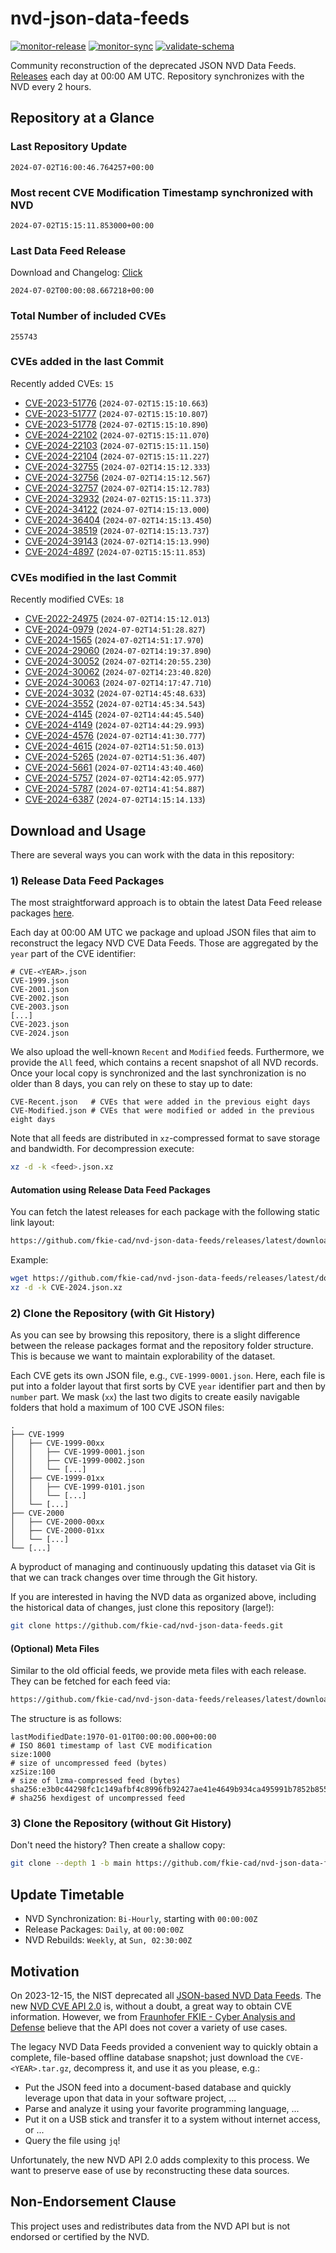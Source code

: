 # nvd-json-data-feeds

[![monitor-release](https://github.com/fkie-cad/nvd-json-data-feeds/actions/workflows/monitor_release.yml/badge.svg)](https://github.com/fkie-cad/nvd-json-data-feeds/actions/workflows/monitor_release.yml)
[![monitor-sync](https://github.com/fkie-cad/nvd-json-data-feeds/actions/workflows/monitor_sync.yml/badge.svg)](https://github.com/fkie-cad/nvd-json-data-feeds/actions/workflows/monitor_sync.yml)
[![validate-schema](https://github.com/fkie-cad/nvd-json-data-feeds/actions/workflows/validate_schema.yml/badge.svg)](https://github.com/fkie-cad/nvd-json-data-feeds/actions/workflows/validate_schema.yml)

Community reconstruction of the deprecated JSON NVD Data Feeds.
[Releases](https://github.com/fkie-cad/nvd-json-data-feeds/releases/latest) each day at 00:00 AM UTC.
Repository synchronizes with the NVD every 2 hours.

## Repository at a Glance

### Last Repository Update

```plain
2024-07-02T16:00:46.764257+00:00
```

### Most recent CVE Modification Timestamp synchronized with NVD

```plain
2024-07-02T15:15:11.853000+00:00
```

### Last Data Feed Release

Download and Changelog: [Click](https://github.com/fkie-cad/nvd-json-data-feeds/releases/latest)

```plain
2024-07-02T00:00:08.667218+00:00
```

### Total Number of included CVEs

```plain
255743
```

### CVEs added in the last Commit

Recently added CVEs: `15`

- [CVE-2023-51776](CVE-2023/CVE-2023-517xx/CVE-2023-51776.json) (`2024-07-02T15:15:10.663`)
- [CVE-2023-51777](CVE-2023/CVE-2023-517xx/CVE-2023-51777.json) (`2024-07-02T15:15:10.807`)
- [CVE-2023-51778](CVE-2023/CVE-2023-517xx/CVE-2023-51778.json) (`2024-07-02T15:15:10.890`)
- [CVE-2024-22102](CVE-2024/CVE-2024-221xx/CVE-2024-22102.json) (`2024-07-02T15:15:11.070`)
- [CVE-2024-22103](CVE-2024/CVE-2024-221xx/CVE-2024-22103.json) (`2024-07-02T15:15:11.150`)
- [CVE-2024-22104](CVE-2024/CVE-2024-221xx/CVE-2024-22104.json) (`2024-07-02T15:15:11.227`)
- [CVE-2024-32755](CVE-2024/CVE-2024-327xx/CVE-2024-32755.json) (`2024-07-02T14:15:12.333`)
- [CVE-2024-32756](CVE-2024/CVE-2024-327xx/CVE-2024-32756.json) (`2024-07-02T14:15:12.567`)
- [CVE-2024-32757](CVE-2024/CVE-2024-327xx/CVE-2024-32757.json) (`2024-07-02T14:15:12.783`)
- [CVE-2024-32932](CVE-2024/CVE-2024-329xx/CVE-2024-32932.json) (`2024-07-02T15:15:11.373`)
- [CVE-2024-34122](CVE-2024/CVE-2024-341xx/CVE-2024-34122.json) (`2024-07-02T14:15:13.000`)
- [CVE-2024-36404](CVE-2024/CVE-2024-364xx/CVE-2024-36404.json) (`2024-07-02T14:15:13.450`)
- [CVE-2024-38519](CVE-2024/CVE-2024-385xx/CVE-2024-38519.json) (`2024-07-02T14:15:13.737`)
- [CVE-2024-39143](CVE-2024/CVE-2024-391xx/CVE-2024-39143.json) (`2024-07-02T14:15:13.990`)
- [CVE-2024-4897](CVE-2024/CVE-2024-48xx/CVE-2024-4897.json) (`2024-07-02T15:15:11.853`)


### CVEs modified in the last Commit

Recently modified CVEs: `18`

- [CVE-2022-24975](CVE-2022/CVE-2022-249xx/CVE-2022-24975.json) (`2024-07-02T14:15:12.013`)
- [CVE-2024-0979](CVE-2024/CVE-2024-09xx/CVE-2024-0979.json) (`2024-07-02T14:51:28.827`)
- [CVE-2024-1565](CVE-2024/CVE-2024-15xx/CVE-2024-1565.json) (`2024-07-02T14:51:17.970`)
- [CVE-2024-29060](CVE-2024/CVE-2024-290xx/CVE-2024-29060.json) (`2024-07-02T14:19:37.890`)
- [CVE-2024-30052](CVE-2024/CVE-2024-300xx/CVE-2024-30052.json) (`2024-07-02T14:20:55.230`)
- [CVE-2024-30062](CVE-2024/CVE-2024-300xx/CVE-2024-30062.json) (`2024-07-02T14:23:40.820`)
- [CVE-2024-30063](CVE-2024/CVE-2024-300xx/CVE-2024-30063.json) (`2024-07-02T14:17:47.710`)
- [CVE-2024-3032](CVE-2024/CVE-2024-30xx/CVE-2024-3032.json) (`2024-07-02T14:45:48.633`)
- [CVE-2024-3552](CVE-2024/CVE-2024-35xx/CVE-2024-3552.json) (`2024-07-02T14:45:34.543`)
- [CVE-2024-4145](CVE-2024/CVE-2024-41xx/CVE-2024-4145.json) (`2024-07-02T14:44:45.540`)
- [CVE-2024-4149](CVE-2024/CVE-2024-41xx/CVE-2024-4149.json) (`2024-07-02T14:44:29.993`)
- [CVE-2024-4576](CVE-2024/CVE-2024-45xx/CVE-2024-4576.json) (`2024-07-02T14:41:30.777`)
- [CVE-2024-4615](CVE-2024/CVE-2024-46xx/CVE-2024-4615.json) (`2024-07-02T14:51:50.013`)
- [CVE-2024-5265](CVE-2024/CVE-2024-52xx/CVE-2024-5265.json) (`2024-07-02T14:51:36.407`)
- [CVE-2024-5661](CVE-2024/CVE-2024-56xx/CVE-2024-5661.json) (`2024-07-02T14:43:40.460`)
- [CVE-2024-5757](CVE-2024/CVE-2024-57xx/CVE-2024-5757.json) (`2024-07-02T14:42:05.977`)
- [CVE-2024-5787](CVE-2024/CVE-2024-57xx/CVE-2024-5787.json) (`2024-07-02T14:41:54.887`)
- [CVE-2024-6387](CVE-2024/CVE-2024-63xx/CVE-2024-6387.json) (`2024-07-02T14:15:14.133`)


## Download and Usage

There are several ways you can work with the data in this repository:

### 1) Release Data Feed Packages

The most straightforward approach is to obtain the latest Data Feed release packages [here](https://github.com/fkie-cad/nvd-json-data-feeds/releases/latest).

Each day at 00:00 AM UTC we package and upload JSON files that aim to reconstruct the legacy NVD CVE Data Feeds.
Those are aggregated by the `year` part of the CVE identifier:

```
# CVE-<YEAR>.json
CVE-1999.json
CVE-2001.json
CVE-2002.json
CVE-2003.json
[...]
CVE-2023.json
CVE-2024.json
```

We also upload the well-known `Recent` and `Modified` feeds.
Furthermore, we provide the `All` feed, which contains a recent snapshot of all NVD records.
Once your local copy is synchronized and the last synchronization is no older than 8 days, you can rely on these to stay up to date:

```plain
CVE-Recent.json   # CVEs that were added in the previous eight days
CVE-Modified.json # CVEs that were modified or added in the previous eight days
```

Note that all feeds are distributed in `xz`-compressed format to save storage and bandwidth.
For decompression execute:

```sh
xz -d -k <feed>.json.xz
```

#### Automation using Release Data Feed Packages

You can fetch the latest releases for each package with the following static link layout:

```sh
https://github.com/fkie-cad/nvd-json-data-feeds/releases/latest/download/CVE-<YEAR>.json.xz
```

Example:

```sh
wget https://github.com/fkie-cad/nvd-json-data-feeds/releases/latest/download/CVE-2024.json.xz
xz -d -k CVE-2024.json.xz
```

### 2) Clone the Repository (with Git History)

As you can see by browsing this repository, there is a slight difference between the release packages format and the repository folder structure.
This is because we want to maintain explorability of the dataset.

Each CVE gets its own JSON file, e.g., `CVE-1999-0001.json`.
Here, each file is put into a folder layout that first sorts by CVE `year` identifier part and then by `number` part.
We mask (`xx`) the last two digits to create easily navigable folders that hold a maximum of 100 CVE JSON files:

```plain
.
├── CVE-1999
│   ├── CVE-1999-00xx
│   │   ├── CVE-1999-0001.json
│   │   ├── CVE-1999-0002.json
│   │   └── [...]
│   ├── CVE-1999-01xx
│   │   ├── CVE-1999-0101.json
│   │   └── [...]
│   └── [...]
├── CVE-2000
│   ├── CVE-2000-00xx
│   ├── CVE-2000-01xx
│   └── [...]
└── [...]
```

A byproduct of managing and continuously updating this dataset via Git is that we can track changes over time through the Git history.

If you are interested in having the NVD data as organized above, including the historical data of changes, just clone this repository (large!):

```sh
git clone https://github.com/fkie-cad/nvd-json-data-feeds.git
```

#### (Optional) Meta Files

Similar to the old official feeds, we provide meta files with each release. They can be fetched for each feed via:

```sh
https://github.com/fkie-cad/nvd-json-data-feeds/releases/latest/download/CVE-<YEAR>.meta
```

The structure is as follows:

```plain
lastModifiedDate:1970-01-01T00:00:00.000+00:00                          # ISO 8601 timestamp of last CVE modification
size:1000                                                               # size of uncompressed feed (bytes)
xzSize:100                                                              # size of lzma-compressed feed (bytes)
sha256:e3b0c44298fc1c149afbf4c8996fb92427ae41e4649b934ca495991b7852b855 # sha256 hexdigest of uncompressed feed
```

### 3) Clone the Repository (without Git History)

Don't need the history? Then create a shallow copy:

```sh
git clone --depth 1 -b main https://github.com/fkie-cad/nvd-json-data-feeds.git
```


## Update Timetable

* NVD Synchronization: `Bi-Hourly`, starting with `00:00:00Z`
* Release Packages: `Daily`, at `00:00:00Z`
* NVD Rebuilds: `Weekly`, at `Sun, 02:30:00Z`


## Motivation

On 2023-12-15, the NIST deprecated all [JSON-based NVD Data Feeds](https://nvd.nist.gov/vuln/data-feeds#divRetirementBanner-1).
The new [NVD CVE API 2.0](https://nvd.nist.gov/developers/vulnerabilities) is, without a doubt, a great way to obtain CVE information.
However, we from [Fraunhofer FKIE - Cyber Analysis and Defense](https://www.fkie.fraunhofer.de/en/departments/cad.html) believe that the API does not cover a variety of use cases.

The legacy NVD Data Feeds provided a convenient way to quickly obtain a complete, file-based offline database snapshot; just download the `CVE-<YEAR>.tar.gz`, decompress it, and use it as you please, e.g.:

- Put the JSON feed into a document-based database and quickly leverage upon that data in your software project, ...
- Parse and analyze it using your favorite programming language, ...
- Put it on a USB stick and transfer it to a system without internet access, or ...
- Query the file using `jq`!

Unfortunately, the new NVD API 2.0 adds complexity to this process.
We want to preserve ease of use by reconstructing these data sources.

## Non-Endorsement Clause

This project uses and redistributes data from the NVD API but is not endorsed or certified by the NVD.